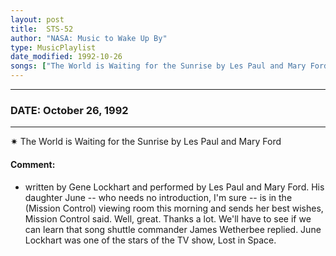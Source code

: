 ```yaml
---
layout: post
title:  STS-52
author: "NASA: Music to Wake Up By"
type: MusicPlaylist
date_modified: 1992-10-26
songs: ["The World is Waiting for the Sunrise by Les Paul and Mary Ford"]
---
```


----
### DATE: October 26, 1992
----
✷ The World is Waiting for the Sunrise by Les Paul and Mary Ford

#### Comment:
* written by Gene Lockhart and performed by Les Paul and Mary Ford. His daughter June -- who needs no introduction, I'm sure -- is in the (Mission Control) viewing room this morning and sends her best wishes, Mission Control said. Well, great. Thanks a lot. We'll have to see if we can learn that song shuttle commander James Wetherbee replied. June Lockhart was one of the stars of the TV show, Lost in Space.



<br/>
<center>
	<a target="_blank"
	   href="https://twitter.com/intent/tweet?hashtags=Space,NASA,Playlist,NASAWakeupCalls,SpaceProgram&text=🚀 {{ page.author}}, '{{ page.songs.first }}' {{ page.title }}, {{ page.date | date: '%B %d, %Y' }}, {{ site.url }}{{ page.url }}&via=nasawakeupcalls"><i class="fab fa-twitter" title="Tweet this page" alt="Tweet this page" style="font-size: 1.3em;"></i></a>
	&nbsp; 	<i class="fas fa-user-astronaut" style="font-size: 1.5em;"></i> &nbsp;
    <a id="custom_amazon_link"
       type="amzn" search="#"
       category="popular music">
    <i class="fab fa-amazon" style="font-size: 1.3em;"></i></a>
</center>

<!-- Randomly resolve an individual entry from a song array -->
<script src="/assets/javascript/seedrandom.min.js"></script>
<script>
  var wake_me_up = ["The World is Waiting for the Sunrise by Les Paul and Mary Ford"];
  var prng = new Math.seedrandom();
  function randomSong() {
    song = wake_me_up[Math.floor(Math.random() * wake_me_up.length)];
    var amazon_link = document.getElementById("custom_amazon_link");
    amazon_link.setAttribute("search", song);
  }
  window.onload = randomSong();
</script>
